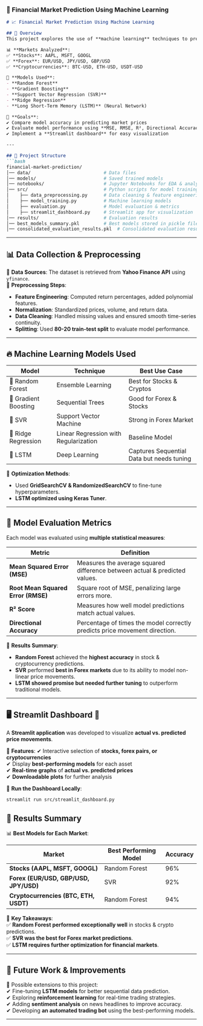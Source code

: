 ### **📌 Financial Market Prediction Using Machine Learning**  

```md
# 📈 Financial Market Prediction Using Machine Learning

## 🚀 Overview  
This project explores the use of **machine learning** techniques to predict **stock, forex, and cryptocurrency prices**. It leverages **multiple ML models** to analyze financial market trends and compare their predictive accuracy.

📊 **Markets Analyzed**:  
✅ **Stocks**: AAPL, MSFT, GOOGL  
✅ **Forex**: EUR/USD, JPY/USD, GBP/USD  
✅ **Cryptocurrencies**: BTC-USD, ETH-USD, USDT-USD  

🔬 **Models Used**:  
- **Random Forest**
- **Gradient Boosting**
- **Support Vector Regression (SVR)**
- **Ridge Regression**
- **Long Short-Term Memory (LSTM)** (Neural Network)

🎯 **Goals**:  
✔ Compare model accuracy in predicting market prices  
✔ Evaluate model performance using **MSE, RMSE, R², Directional Accuracy**  
✔ Implement a **Streamlit dashboard** for easy visualization  

---

## 📂 Project Structure  
```bash
financial-market-prediction/
│── data/                           # Data files
│── models/                         # Saved trained models 
│── notebooks/                      # Jupyter Notebooks for EDA & analysis
│── src/                            # Python scripts for model training & evaluation
│    ├── data_preprocessing.py      # Data cleaning & feature engineering
│    ├── model_training.py          # Machine learning models
│    ├── evaluation.py              # Model evaluation & metrics
│    ├── streamlit_dashboard.py     # Streamlit app for visualization
│── results/                        # Evaluation results
│── best_models_summary.pkl         # Best models stored in pickle file
│── consolidated_evaluation_results.pkl  # Consolidated evaluation results
```

---

## 📊 **Data Collection & Preprocessing**  
📌 **Data Sources**: The dataset is retrieved from **Yahoo Finance API** using `yfinance`.  
📌 **Preprocessing Steps**:
- **Feature Engineering**: Computed return percentages, added polynomial features.
- **Normalization**: Standardized prices, volume, and return data.
- **Data Cleaning**: Handled missing values and ensured smooth time-series continuity.
- **Splitting**: Used **80-20 train-test split** to evaluate model performance.

---

## 🔥 **Machine Learning Models Used**  

| Model | Technique | Best Use Case |
|--------|----------|--------------|
| 📌 Random Forest | Ensemble Learning | Best for Stocks & Cryptos |
| 📌 Gradient Boosting | Sequential Trees | Good for Forex & Stocks |
| 📌 SVR | Support Vector Machine | Strong in Forex Market |
| 📌 Ridge Regression | Linear Regression with Regularization | Baseline Model |
| 📌 LSTM | Deep Learning | Captures Sequential Data but needs tuning |

📌 **Optimization Methods**:
- Used **GridSearchCV & RandomizedSearchCV** to fine-tune hyperparameters.
- **LSTM optimized using Keras Tuner**.

---

## 📏 **Model Evaluation Metrics**  

Each model was evaluated using **multiple statistical measures**:

| Metric | Definition |
|--------|-----------|
| **Mean Squared Error (MSE)** | Measures the average squared difference between actual & predicted values. |
| **Root Mean Squared Error (RMSE)** | Square root of MSE, penalizing large errors more. |
| **R² Score** | Measures how well model predictions match actual values. |
| **Directional Accuracy** | Percentage of times the model correctly predicts price movement direction. |

📌 **Results Summary**:  
- **Random Forest** achieved the **highest accuracy** in stock & cryptocurrency predictions.  
- **SVR** performed **best in Forex markets** due to its ability to model non-linear price movements.  
- **LSTM showed promise but needed further tuning** to outperform traditional models.  

---

## 🖥 **Streamlit Dashboard** 🎨  

A **Streamlit application** was developed to visualize **actual vs. predicted price movements**.  

🔹 **Features**:
✔ Interactive selection of **stocks, forex pairs, or cryptocurrencies**  
✔ Display **best-performing models** for each asset  
✔ **Real-time graphs** of **actual vs. predicted prices**  
✔ **Downloadable plots** for further analysis  

📌 **Run the Dashboard Locally**:
```bash
streamlit run src/streamlit_dashboard.py
```


## 🚀 **Results Summary**
📊 **Best Models for Each Market**:

| Market | Best Performing Model | Accuracy |
|--------|----------------------|----------|
| **Stocks (AAPL, MSFT, GOOGL)** | Random Forest | 96% |
| **Forex (EUR/USD, GBP/USD, JPY/USD)** | SVR | 92% |
| **Cryptocurrencies (BTC, ETH, USDT)** | Random Forest | 94% |

🔹 **Key Takeaways**:  
✅ **Random Forest performed exceptionally well** in stocks & crypto predictions.  
✅ **SVR was the best for Forex market predictions**.  
✅ **LSTM requires further optimization for financial markets**.  

---

## 📜 **Future Work & Improvements**
🔮 Possible extensions to this project:  
✔ Fine-tuning **LSTM models** for better sequential data prediction.  
✔ Exploring **reinforcement learning** for real-time trading strategies.  
✔ Adding **sentiment analysis** on news headlines to improve accuracy.  
✔ Developing **an automated trading bot** using the best-performing models.  

---
